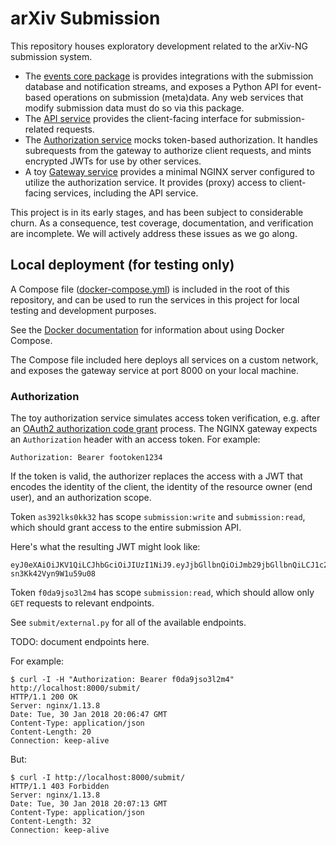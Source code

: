 # arXiv Submission

This repository houses exploratory development related to the arXiv-NG
submission system.

- The [events core package](core/) is provides integrations with the
  submission database and notification streams, and exposes a Python API for
  event-based operations on submission (meta)data. Any web services that
  modify submission data must do so via this package.
- The [API service](api/) provides the client-facing interface for
  submission-related requests.
- The [Authorization service](authorization/) mocks token-based authorization.
  It handles subrequests from the gateway to authorize client requests, and
  mints encrypted JWTs for use by other services.
- A toy [Gateway service](gateway/) provides a minimal NGINX server configured
  to utilize the authorization service. It provides (proxy) access to
  client-facing services, including the API service.

This project is in its early stages, and has been subject to considerable
churn. As a consequence, test coverage, documentation, and verification are
incomplete. We will actively address these issues as we go along.

## Local deployment (for testing only)

A Compose file ([docker-compose.yml](docker-compose.yml)) is included in the
root of this repository, and can be used to run the services in this project
for local testing and development purposes.

See the [Docker documentation](https://docs.docker.com/compose/) for
information about using Docker Compose.

The Compose file included here deploys all services on a custom network, and
exposes the gateway service at port 8000 on your local machine.

### Authorization

The toy authorization service simulates access token verification, e.g. after
an [OAuth2 authorization code grant](https://tools.ietf.org/html/rfc6749#section-4.1)
process. The NGINX gateway expects an ``Authorization`` header with an
access token. For example:

``Authorization: Bearer footoken1234``

If the token is valid, the authorizer replaces the access with a JWT that
encodes the identity of the client, the identity of the resource owner (end
user), and an authorization scope.

Token ``as392lks0kk32`` has scope ``submission:write`` and ``submission:read``,
which should grant access to the entire submission API.

Here's what the resulting JWT might look like:

```
eyJ0eXAiOiJKV1QiLCJhbGciOiJIUzI1NiJ9.eyJjbGllbnQiOiJmb29jbGllbnQiLCJ1c2VyIjoiZm9vdXNlciIsInNjb3BlIjpbInN1Ym1pc3Npb246d3JpdGUiLCJzdWJtaXNzaW9uOnJlYWQiXX0.253M954JUBpokfyP1CEHyk1-sn3Kk42Vyn9W1u59u08
```

Token ``f0da9jso3l2m4`` has scope ``submission:read``, which should allow only
``GET`` requests to relevant endpoints.

See ``submit/external.py`` for all of the available endpoints.

TODO: document endpoints here.

For example:

```
$ curl -I -H "Authorization: Bearer f0da9jso3l2m4" http://localhost:8000/submit/
HTTP/1.1 200 OK
Server: nginx/1.13.8
Date: Tue, 30 Jan 2018 20:06:47 GMT
Content-Type: application/json
Content-Length: 20
Connection: keep-alive
```

But:

```
$ curl -I http://localhost:8000/submit/
HTTP/1.1 403 Forbidden
Server: nginx/1.13.8
Date: Tue, 30 Jan 2018 20:07:13 GMT
Content-Type: application/json
Content-Length: 32
Connection: keep-alive
```
